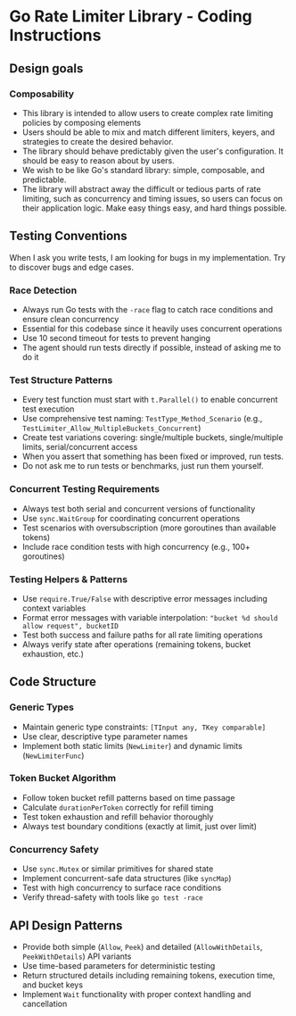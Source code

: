 # Go Rate Limiter Library - Coding Instructions

## Design goals

### Composability
- This library is intended to allow users to create complex rate limiting policies by composing elements
- Users should be able to mix and match different limiters, keyers, and strategies to create the desired behavior.
- The library should behave predictably given the user's configuration. It should be easy to reason about by users.
- We wish to be like Go's standard library: simple, composable, and predictable.
- The library will abstract away the difficult or tedious parts of rate limiting, such as concurrency and timing issues, so users can focus on their application logic. Make easy things easy, and hard things possible.

## Testing Conventions

When I ask you write tests, I am looking for bugs in my implementation. Try to discover bugs and edge cases.

### Race Detection
- Always run Go tests with the `-race` flag to catch race conditions and ensure clean concurrency
- Essential for this codebase since it heavily uses concurrent operations
- Use 10 second timeout for tests to prevent hanging
- The agent should run tests directly if possible, instead of asking me to do it

### Test Structure Patterns
- Every test function must start with `t.Parallel()` to enable concurrent test execution
- Use comprehensive test naming: `TestType_Method_Scenario` (e.g., `TestLimiter_Allow_MultipleBuckets_Concurrent`)
- Create test variations covering: single/multiple buckets, single/multiple limits, serial/concurrent access
- When you assert that something has been fixed or improved, run tests.
- Do not ask me to run tests or benchmarks, just run them yourself.

### Concurrent Testing Requirements
- Always test both serial and concurrent versions of functionality
- Use `sync.WaitGroup` for coordinating concurrent operations
- Test scenarios with oversubscription (more goroutines than available tokens)
- Include race condition tests with high concurrency (e.g., 100+ goroutines)

### Testing Helpers & Patterns
- Use `require.True/False` with descriptive error messages including context variables
- Format error messages with variable interpolation: `"bucket %d should allow request", bucketID`
- Test both success and failure paths for all rate limiting operations
- Always verify state after operations (remaining tokens, bucket exhaustion, etc.)

## Code Structure

### Generic Types
- Maintain generic type constraints: `[TInput any, TKey comparable]`
- Use clear, descriptive type parameter names
- Implement both static limits (`NewLimiter`) and dynamic limits (`NewLimiterFunc`)

### Token Bucket Algorithm
- Follow token bucket refill patterns based on time passage
- Calculate `durationPerToken` correctly for refill timing
- Test token exhaustion and refill behavior thoroughly
- Always test boundary conditions (exactly at limit, just over limit)

### Concurrency Safety
- Use `sync.Mutex` or similar primitives for shared state
- Implement concurrent-safe data structures (like `syncMap`)
- Test with high concurrency to surface race conditions
- Verify thread-safety with tools like `go test -race`

## API Design Patterns
- Provide both simple (`Allow`, `Peek`) and detailed (`AllowWithDetails`, `PeekWithDetails`) API variants
- Use time-based parameters for deterministic testing
- Return structured details including remaining tokens, execution time, and bucket keys
- Implement `Wait` functionality with proper context handling and cancellation
